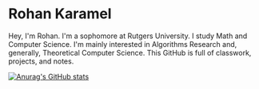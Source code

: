# Rohan Karamel
Hey, I'm Rohan. I'm a sophomore at Rutgers University. I study Math and Computer Science. I'm mainly interested in Algorithms Research and, generally, Theoretical Computer Science. 
This GitHub is full of classwork, projects, and notes.


[![Anurag's GitHub stats](https://github-readme-stats.vercel.app/api?username=rakdcolon)](https://github.com/anuraghazra/github-readme-stats)

<!---
rakdcolon/rakdcolon is a ✨ special ✨ repository because its `README.md` (this file) appears on your GitHub profile.
You can click the Preview link to take a look at your changes.
--->
